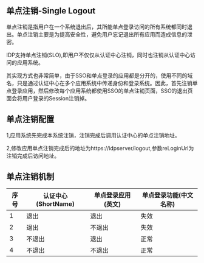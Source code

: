 <h2>单点注销-Single Logout</h2>
	
单点注销是指用户在一个系统退出后，其所能单点登录访问的所有系统都同时退出。单点注销主要是为提高安全性，避免用户忘记退出所有应用而造成信息的泄密。
    	
    	
IDP支持单点注销(SLO),即用户不仅仅从认证中心注销，同时也注销从认证中心访问的应用系统。	
		
		
其实现方式也非常简单，由于SSO和单点登录的应用都是分开的，使用不同的域名，只是通过认证中心在多个应用系统中传递身份和登录系统。因此，首先注销单点登录应用，然后修改每个应用系统都使用SSO的单点注销页面，SSO的退出页面会将用户登录的Session注销掉。
		
<h2>单点注销配置</h2>
		
1,应用系统先完成本系统注销，注销完成后调用认证中心的单点注销地址。
		
		
2,修改应用单点注销完成后的地址为https://idpserver/logout,参数reLoginUrl为注销完成后访问地址。
		

<h2>单点注销机制</h2>
<table border="0" class="table table-striped table-bordered ">
<thead>
	<th >序号</th><th>认证中心(ShortName)</th><th>单点登录应用(英文)</th><th>单点登录功能(中文名称)</th>
</thead>
<tbody>
	<tr>
		<td>1</td>
		<td>退出</td>
		<td>退出</td>
		<td>失效</td>
	</tr>
	<tr>
		<td>2</td>
		<td>退出</td>
		<td>不退出</td>
		<td>失效</td>
	</tr>
	<tr>
		<td>3</td>
		<td>不退出</td>
		<td>退出</td>
		<td>正常</td>
	</tr>
	<tr>
		<td>4</td>
		<td>不退出</td>
		<td>不退出</td>
		<td>正常</td>
	</tr>
</tbody>
</table>
    